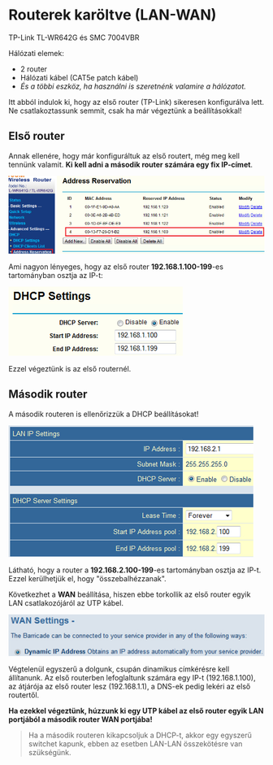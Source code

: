 # Routerek karöltve (LAN-WAN)
TP-Link TL-WR642G és SMC 7004VBR

Hálózati elemek:
* 2 router
* Hálózati kábel (CAT5e patch kábel)
* _És a többi eszköz, ha használni is szeretnénk valamire a hálózatot._

Itt abból indulok ki, hogy az első router (TP-Link) sikeresen konfigurálva lett. Ne csatlakoztassunk semmit, csak ha már végeztünk a beállításokkal!

## Első router

Annak ellenére, hogy már konfiguráltuk az első routert, még meg kell tennünk valamit. **Ki kell adni a második router számára egy fix IP-címet**.

<p style="text-align:center">

![Address reservation](img/addressreservationin0.jpg "Address reservation")

</p>

Ami nagyon lényeges, hogy az első router **192.168.1.100-199**-es tartományban osztja az IP-t:

<p style="text-align:center">

![DHCP settings](img/tplinkdhcpzm7.jpg "DHCP settings")

</p>

Ezzel végeztünk is az első routernél.

## Második router

A második routeren is ellenőrizzük a DHCP beállításokat!

<p style="text-align:center">

![Second router](img/smcdhcpxm3.jpg "Second router")

</p>

Látható, hogy a router a **192.168.2.100-199**-es tartományban osztja az IP-t. Ezzel kerülhetjük el, hogy "összebalhézzanak".

Következhet a **WAN** beállítása, hiszen ebbe torkollik az első router egyik LAN csatlakozójáról az UTP kábel.

<p style="text-align:center">

![WAN](img/smcwanrx9.jpg "WAN")

</p>

Végtelenül egyszerű a dolgunk, csupán dinamikus címkérésre kell állítanunk. Az első routerben lefoglaltunk számára egy IP-t (192.168.1.100), az átjárója az első router lesz (192.168.1.1), a DNS-ek pedig lekéri az első routertől.

**Ha ezekkel végeztünk, húzzunk ki egy UTP kábel az első router egyik LAN portjából a második router WAN portjába!**

> Ha a második routeren kikapcsoljuk a DHCP-t, akkor egy egyszerű switchet kapunk, ebben az esetben LAN-LAN összekötésre van szükségünk.